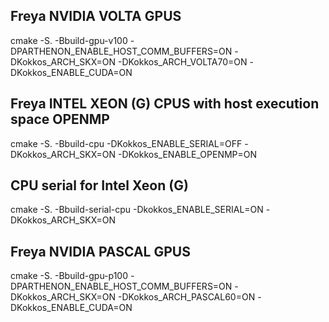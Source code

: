 ## Freya NVIDIA VOLTA GPUS

cmake -S. -Bbuild-gpu-v100  -DPARTHENON_ENABLE_HOST_COMM_BUFFERS=ON  -DKokkos_ARCH_SKX=ON  -DKokkos_ARCH_VOLTA70=ON -DKokkos_ENABLE_CUDA=ON

## Freya INTEL XEON (G) CPUS with host execution space OPENMP

cmake -S. -Bbuild-cpu  -DKokkos_ENABLE_SERIAL=OFF -DKokkos_ARCH_SKX=ON -DKokkos_ENABLE_OPENMP=ON

## CPU serial for Intel Xeon (G)

cmake -S. -Bbuild-serial-cpu -Dkokkos_ENABLE_SERIAL=ON -DKokkos_ARCH_SKX=ON

## Freya NVIDIA PASCAL GPUS

cmake -S. -Bbuild-gpu-p100  -DPARTHENON_ENABLE_HOST_COMM_BUFFERS=ON  -DKokkos_ARCH_SKX=ON  -DKokkos_ARCH_PASCAL60=ON -DKokkos_ENABLE_CUDA=ON
